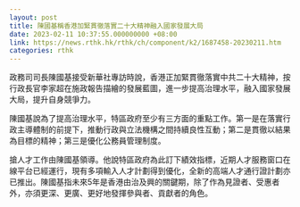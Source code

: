 ```yaml
---
layout: post
title: 陳國基稱香港加緊貫徹落實二十大精神融入國家發展大局
date: 2023-02-11 10:37:55.000000000 +08:00
link: https://news.rthk.hk/rthk/ch/component/k2/1687458-20230211.htm
categories: rthk
---
```


政務司司長陳國基接受新華社專訪時說，香港正加緊貫徹落實中共二十大精神，按行政長官李家超在施政報告描繪的發展藍圖，進一步提高治理水平，融入國家發展大局，提升自身競爭力。

陳國基說為了提高治理水平，特區政府至少有三方面的重點工作。第一是在落實行政主導體制的前提下，推動行政與立法機構之間持續良性互動；第二是貫徹以結果為目標的精神；第三是優化公務員管理制度。

搶人才工作由陳國基領導。他說特區政府為此訂下績效指標，近期人才服務窗口在線平台已經運行，現有多項輸入人才計劃得到優化，全新的高端人才通行證計劃亦已推出。陳國基指未來5年是香港由治及興的關鍵期，除了作為見證者、受惠者外，亦須更深、更廣、更好地發揮參與者、貢獻者的角色。

